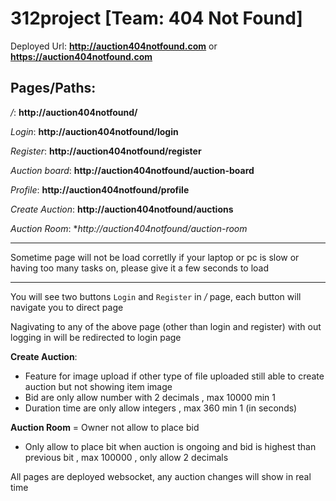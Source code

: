 # 312project [Team: 404 Not Found]

Deployed Url: **http://auction404notfound.com** or **https://auction404notfound.com**


## Pages/Paths:

*/*: **http://auction404notfound/**

*Login*: **http://auction404notfound/login**

*Register*: **http://auction404notfound/register**

*Auction board*: **http://auction404notfound/auction-board**

*Profile*: **http://auction404notfound/profile**

*Create Auction*:  **http://auction404notfound/auctions**

*Auction Room*: **http://auction404notfound/auction-room*

***
Sometime page will not be load corretlly if your laptop or pc is slow or having too many tasks on, please give it a few seconds to load
***

You will see two buttons `Login` and `Register` in */* page, each button will navigate you to direct page

Nagivating to any of the above page (other than login and register) with out logging in will be redirected to login page

**Create Auction**: 
 - Feature for image upload if other type of file uploaded still able to create auction but not showing item image
 - Bid are only allow number with 2 decimals , max 10000 min 1
 - Duration time are only allow integers , max 360 min 1 (in seconds)

**Auction Room**
 = Owner not allow to place bid
 - Only allow to place bit when auction is ongoing and bid is highest than previous bit , max 100000 , only allow 2 decimals

All pages are deployed websocket, any auction changes will show in real time
